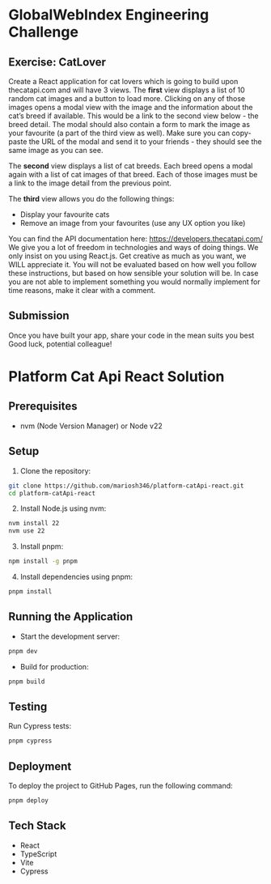 # GlobalWebIndex Engineering Challenge

## Exercise: CatLover

Create a React application for cat lovers which is going to build upon thecatapi.com and will have 3 views.
The **first** view displays a list of 10 random cat images and a button to load more. Clicking on any of those images opens a modal view with the image and the information about the cat’s breed if available. This would be a link to the second view below - the breed detail. The modal should also contain a form to mark the image as your favourite (a part of the third view as well). Make sure you can copy-paste the URL of the modal and send it to your friends - they should see the same image as you can see.

The **second** view displays a list of cat breeds. Each breed opens a modal again with a list of cat images of that breed. Each of those images must be a link to the image detail from the previous point.

The **third** view allows you do the following things:

- Display your favourite cats
- Remove an image from your favourites (use any UX option you like)

You can find the API documentation here: https://developers.thecatapi.com/
We give you a lot of freedom in technologies and ways of doing things. We only insist on you using React.js. Get creative as much as you want, we WILL appreciate it. You will not be evaluated based on how well you follow these instructions, but based on how sensible your solution will be. In case you are not able to implement something you would normally implement for time reasons, make it clear with a comment.

## Submission

Once you have built your app, share your code in the mean suits you best
Good luck, potential colleague!

# Platform Cat Api React Solution

## Prerequisites
- nvm (Node Version Manager) or Node v22

## Setup

1. Clone the repository:
```bash
git clone https://github.com/mariosh346/platform-catApi-react.git
cd platform-catApi-react
```

2. Install Node.js using nvm:
```bash
nvm install 22
nvm use 22
```

3. Install pnpm:
```bash
npm install -g pnpm
```

4. Install dependencies using pnpm:
```bash
pnpm install
```

## Running the Application

- Start the development server:
```bash
pnpm dev
```

- Build for production:
```bash
pnpm build
```

## Testing

Run Cypress tests:
```bash
pnpm cypress
```

## Deployment

To deploy the project to GitHub Pages, run the following command:

```sh
pnpm deploy
```

## Tech Stack

- React
- TypeScript
- Vite
- Cypress
